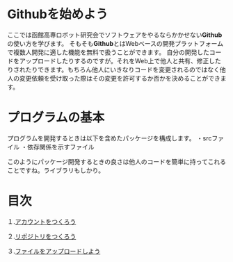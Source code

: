 # Githubを始めよう
ここでは函館高専ロボット研究会でソフトウェアをやるならかかせない**Github**の使い方を学びます。
そもそも**Github**とはWebベースの開発プラットフォームで複数人開発に適した機能を無料で扱うことができます。
自分の開発したコードをアップロードしたりするのですが。それをWeb上で他人と共有、修正したりされたりできます。もちろん他人にいきなりコードを変更されるのではなく他人の変更依頼を受け取った際はその変更を許可するか否かを決めることができます。

# プログラムの基本
プログラムを開発するときは以下を含めたパッケージを構成します。
・srcファイル
・依存関係を示すファイル

このようにパッケージ開発するときの良さは他人のコードを簡単に持ってこれることですね。ライブラリもしかり。

# 目次
１.[アカウントをつくろう](./create_account.md)

２.[リポジトリをつくろう](./create_repo.md)

３.[ファイルをアップロードしよう](./add_file.md)